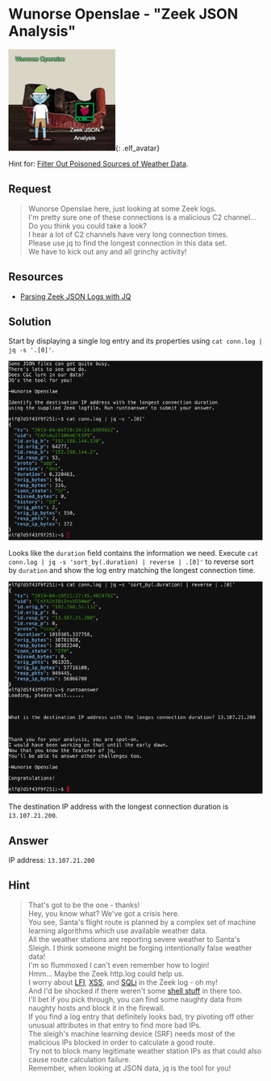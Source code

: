 # Wunorse Openslae - "Zeek JSON Analysis"
![Wunorse Openslae](../img/hints/h12/wunorse_openslae.png){: .elf_avatar}

Hint for: [Filter Out Poisoned Sources of Weather Data](../../challenges/c12/).

## Request
> Wunorse Openslae here, just looking at some Zeek logs.  
> I'm pretty sure one of these connections is a malicious C2 channel...  
> Do you think you could take a look?  
> I hear a lot of C2 channels have very long connection times.  
> Please use jq to find the longest connection in this data set.  
> We have to kick out any and all grinchy activity!

## Resources
- [Parsing Zeek JSON Logs with JQ](https://pen-testing.sans.org/blog/2019/12/03/parsing-zeek-json-logs-with-jq-2)

## Solution
Start by displaying a single log entry and its properties using `cat conn.log | jq -s '.[0]'`.

![Show Log Format](../img/hints/h12/h12_terminal1.png)

Looks like the `duration` field contains the information we need. Execute `cat conn.log | jq -s 'sort_by(.duration) | reverse | .[0]'` to reverse sort by `duration` and show the log entry matching the longest connection time.

![Longest Connection](../img/hints/h12/h12_terminal2.png)

The destination IP address with the longest connection duration is `13.107.21.200`.

## Answer
IP address: `13.107.21.200`

## Hint
> That's got to be the one - thanks!  
> Hey, you know what? We've got a crisis here.  
> You see, Santa's flight route is planned by a complex set of machine learning algorithms which use available weather data.  
> All the weather stations are reporting severe weather to Santa's Sleigh. I think someone might be forging intentionally false weather data!  
> I'm so flummoxed I can't even remember how to login!  
> Hmm... Maybe the Zeek http.log could help us.  
> I worry about [LFI](https://www.owasp.org/index.php/Testing_for_Local_File_Inclusion), [XSS](https://www.owasp.org/index.php/Cross-site_Scripting_(XSS)), and [SQLi](https://www.owasp.org/index.php/SQL_Injection) in the Zeek log - oh my!  
> And I'd be shocked if there weren't some [shell stuff](https://en.wikipedia.org/wiki/Shellshock_(software_bug)) in there too.  
> I'll bet if you pick through, you can find some naughty data from naughty hosts and block it in the firewall.  
> If you find a log entry that definitely looks bad, try pivoting off other unusual attributes in that entry to find more bad IPs.  
> The sleigh's machine learning device (SRF) needs most of the malicious IPs blocked in order to calculate a good route.  
> Try not to block many legitimate weather station IPs as that could also cause route calculation failure.  
> Remember, when looking at JSON data, jq is the tool for you!
